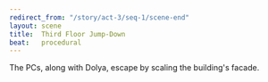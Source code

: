 ```yaml
---
redirect_from: "/story/act-3/seq-1/scene-end"
layout: scene
title:  Third Floor Jump-Down
beat:   procedural
---
```


The PCs, along with Dolya, escape by scaling the building's facade. 



















